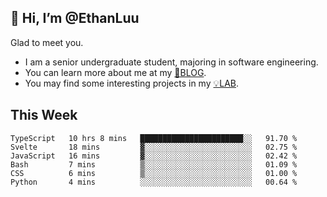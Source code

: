 ## 👋 Hi, I’m @EthanLuu

Glad to meet you.

- I am a senior undergraduate student, majoring in software engineering.
- You can learn more about me at my [📝BLOG](https://blog.ethanloo.cn).
- You may find some interesting projects in my [💡LAB](https://lab.ethanloo.cn).

## This Week
<!--START_SECTION:waka-->

```text
TypeScript   10 hrs 8 mins   ███████████████████████░░   91.70 %
Svelte       18 mins         ▓░░░░░░░░░░░░░░░░░░░░░░░░   02.75 %
JavaScript   16 mins         ▓░░░░░░░░░░░░░░░░░░░░░░░░   02.42 %
Bash         7 mins          ▒░░░░░░░░░░░░░░░░░░░░░░░░   01.09 %
CSS          6 mins          ▒░░░░░░░░░░░░░░░░░░░░░░░░   01.00 %
Python       4 mins          ░░░░░░░░░░░░░░░░░░░░░░░░░   00.64 %
```

<!--END_SECTION:waka-->
